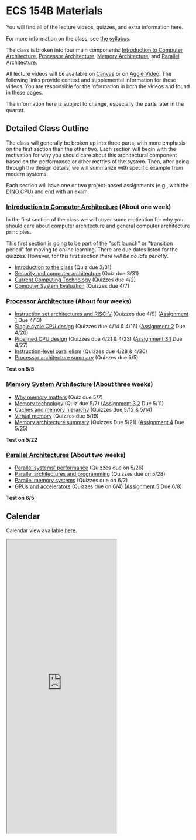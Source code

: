 # ECS 154B Materials

You will find all of the lecture videos, quizzes, and extra information here.

For more information on the class, see [the syllabus](../syllabus/syllabus.md).

The class is broken into four main components: [Introduction to Computer Architecture](intro/index.md), [Processor Architecture](processor/index.md), [Memory Architecture](memory/index.md), and [Parallel Architecture](parallel/index.md).

All lecture videos will be available on [Canvas](https://canvas.ucdavis.edu/courses/461400/external_tools/5280) or on [Aggie Video](https://video.ucdavis.edu/playlist/dedicated/0_8bwr1nkj/).
The following links provide context and supplemental information for these videos.
You are responsible for the information in both the videos and found in these pages.

The information here is subject to change, especially the parts later in the quarter.

## Detailed Class Outline

The class will generally be broken up into three parts, with more emphasis on the first section than the other two.
Each section will begin with the motivation for why you should care about this architectural component based on the performance or other metrics of the system.
Then, after going through the design details, we will summarize with specific example from modern systems.

Each section will have one or two project-based assignments (e.g., with the [DINO CPU](https://github.com/jlpteaching/dinocpu)) and end with an exam.

### [Introduction to Computer Architecture](intro/index.md) (About one week)

In the first section of the class we will cover some motivation for why you should care about computer architecture and general computer architecture principles.

This first section is going to be part of the "soft launch" or "transition period" for moving to online learning.
There are due dates listed for the quizzes.
However, for this first section *there will be no late penalty*.

* [Introduction to the class](intro/intro.md) (Quiz due 3/31)
* [Security and computer architecture](intro/security.md) (Quiz due 3/31)
* [Current Computing Technology](intro/technology.md) (Quizzes due 4/2)
* [Computer System Evaluation](intro/evaluation.md) (Quizzes due 4/7)

### [Processor Architecture](processor/index.md) (About four weeks)

* [Instruction set architectures and RISC-V](processor/isa.md) (Quizzes due 4/9) ([Assignment 1](https://github.com/jlpteaching/dinocpu-sq20/blob/master/assignments/assignment-1.md) Due 4/13)
* [Single cycle CPU design](processor/single-cycle.md) (Quizzes due 4/14 & 4/16) ([Assignment 2](https://github.com/jlpteaching/dinocpu-sq20/blob/master/assignments/assignment-2.md) Due 4/20)
* [Pipelined CPU design](processor/pipelined.md) (Quizzes due 4/21 & 4/23) ([Assignment 3.1](https://github.com/jlpteaching/dinocpu-sq20/blob/master/assignments/assignment-3.md) Due 4/27)
* [Instruction-level parallelism](processor/ilp.md) (Quizzes due 4/28 & 4/30)
* [Processor architecture summary](processor/summary.md) (Quizzes due 5/5)

**Test on 5/5**

### [Memory System Architecture](memory/index.md) (About three weeks)

* [Why memory matters](memory/performance.md) (Quiz due 5/7)
* [Memory technology](memory/technology.md) (Quiz due 5/7) ([Assignment 3.2](https://github.com/jlpteaching/dinocpu-sq20/blob/master/assignments/assignment-3.md) Due 5/11)
* [Caches and memory hierarchy](memory/caches.md) (Quizzes due 5/12 & 5/14)
* [Virtual memory](memory/virtual.md) (Quizzes due 5/19)
* [Memory architecture summary](memory/summary.md) (Quizzes Due 5/21) ([Assignment 4](https://github.com/jlpteaching/dinocpu-sq20/blob/master/assignments/assignment-4.md) Due 5/25)

**Test on 5/22**

### [Parallel Architectures](parallel/index.md) (About two weeks)

* [Parallel systems' performance](parallel/performance.md) (Quizzes due on 5/26)
* [Parallel architectures and programming](parallel/architectures.md) (Quizzes due on 5/28)
* [Parallel memory systems](parallel/memory.md) (Quizzes due on 6/2)
* [GPUs and accelerators](parallel/accelerators.md) (Quizzes due on 6/4) ([Assignment 5](https://github.com/jlpteaching/dinocpu-sq20/blob/master/assignments/assignment-5.md) Due 6/8)

**Test on 6/5**

## Calendar

Calendar view available [here](https://trello.com/b/bsgvK406/ecs-154b/calendar).

<iframe class="trello" src="https://trello.com/b/bsgvK406.html" height="800"></iframe>
